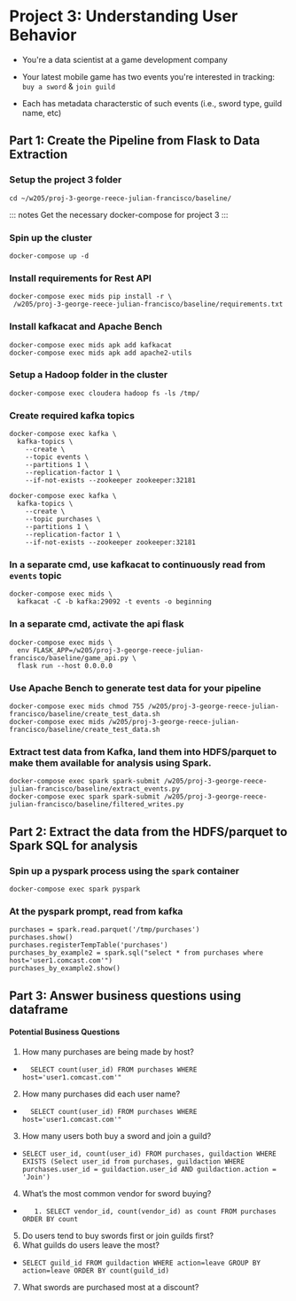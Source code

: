 # Project 3: Understanding User Behavior

- You're a data scientist at a game development company  

- Your latest mobile game has two events you're interested in tracking: `buy a
  sword` & `join guild`

- Each has metadata characterstic of such events (i.e., sword type, guild name,
  etc)
  
## Part 1: Create the Pipeline from Flask to Data Extraction

### Setup the project 3 folder

```
cd ~/w205/proj-3-george-reece-julian-francisco/baseline/
```

::: notes
Get the necessary docker-compose for project 3
:::

### Spin up the cluster

```
docker-compose up -d
```

### Install requirements for Rest API

```
docker-compose exec mids pip install -r \
 /w205/proj-3-george-reece-julian-francisco/baseline/requirements.txt
```

### Install kafkacat and Apache Bench
```
docker-compose exec mids apk add kafkacat
docker-compose exec mids apk add apache2-utils
```

### Setup a Hadoop folder in the cluster

```
docker-compose exec cloudera hadoop fs -ls /tmp/
```

### Create required kafka topics

```
docker-compose exec kafka \
  kafka-topics \
    --create \
    --topic events \
    --partitions 1 \
    --replication-factor 1 \
    --if-not-exists --zookeeper zookeeper:32181
```
```
docker-compose exec kafka \
  kafka-topics \
    --create \
    --topic purchases \
    --partitions 1 \
    --replication-factor 1 \
    --if-not-exists --zookeeper zookeeper:32181
```

### In a separate cmd,  use kafkacat to continuously read from `events` topic

```
docker-compose exec mids \
  kafkacat -C -b kafka:29092 -t events -o beginning
```

### In a separate cmd, activate the api flask

```
docker-compose exec mids \
  env FLASK_APP=/w205/proj-3-george-reece-julian-francisco/baseline/game_api.py \
  flask run --host 0.0.0.0
```

### Use Apache Bench to generate test data for your pipeline

```
docker-compose exec mids chmod 755 /w205/proj-3-george-reece-julian-francisco/baseline/create_test_data.sh
docker-compose exec mids /w205/proj-3-george-reece-julian-francisco/baseline/create_test_data.sh
```


### Extract test data from Kafka, land them into HDFS/parquet to make them available for analysis using Spark.

```
docker-compose exec spark spark-submit /w205/proj-3-george-reece-julian-francisco/baseline/extract_events.py
docker-compose exec spark spark-submit /w205/proj-3-george-reece-julian-francisco/baseline/filtered_writes.py
```

## Part 2: Extract the data from the HDFS/parquet to Spark SQL for analysis

### Spin up a pyspark process using the `spark` container

```
docker-compose exec spark pyspark
```

### At the pyspark prompt, read from kafka

```
purchases = spark.read.parquet('/tmp/purchases')
purchases.show()
purchases.registerTempTable('purchases')
purchases_by_example2 = spark.sql("select * from purchases where host='user1.comcast.com'")
purchases_by_example2.show()
```

## Part 3: Answer business questions using dataframe

#### Potential Business Questions
1. How many purchases are being made by host?
  - `	SELECT count(user_id) FROM purchases WHERE host='user1.comcast.com'" `
2. How many purchases did each user name?
  - `	SELECT count(user_id) FROM purchases WHERE host='user1.comcast.com'" `
3. How many users both buy a sword and join a guild?
  - `SELECT user_id, count(user_id) FROM purchases, guildaction WHERE EXISTS (Select user_id from purchases, guildaction WHERE purchases.user_id = guildaction.user_id AND guildaction.action = 'Join')`
4. What’s the most common vendor for sword buying?
  - `	1. SELECT vendor_id, count(vendor_id) as count FROM purchases ORDER BY count`

5. Do users tend to buy swords first or join guilds first?
6. What guilds do users leave the most?
  - `SELECT guild_id FROM guildaction WHERE action=leave GROUP BY action=leave ORDER BY count(guild_id)`

7. What swords are purchased most at a discount?

